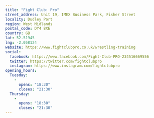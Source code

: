 ```yaml
---
title: "Fight Club: Pro"
street_address: Unit 19, IMEX Business Park, Fisher Street
locality: Dudley Port
region: West Midlands
postal_code: DY4 8XE
country: GB
lat: 52.51945
lng: -2.058124
website: https://www.fightclubpro.co.uk/wrestling-training
social:
  facebook: https://www.facebook.com/Fight-Club-PRO-234516669556
  twitter: https://twitter.com/fightclubpro
  instagram: https://www.instagram.com/fightclubpro
opening_hours:
  Tuesday:
    -
      opens: "18:30"
      closes: "21:30"
  Thursday:
    -
      opens: "18:30"
      closes: "21:30"
---
```

